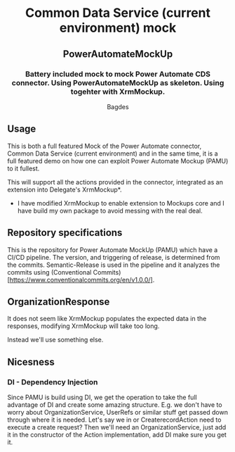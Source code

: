 <h1 align="center">Common Data Service (current environment) mock</h1>
<h2 align="center">PowerAutomateMockUp</h2>
<h3 align="center">Battery included mock to mock Power Automate CDS connector. Using PowerAutomateMockUp as skeleton. Using togehter with XrmMockup.</h3>
<p align="center">
Bagdes
</p>

## Usage
This is both a full featured Mock of the Power Automate connector, Common Data Service (current environment) and in the same time, it is a full featured demo on how one can exploit Power Automate Mockup (PAMU) to it fullest.

This will support all the actions provided in the connector, integrated as an extension into Delegate's XrmMockup*.


* I have modified XrmMockup to enable extension to Mockups core and I have build my own package to avoid messing with the real deal. 


## Repository specifications
This is the repository for Power Automate MockUp (PAMU) which have a CI/CD pipeline. The version, and triggering of release, is determined from the commits. Semantic-Release is used in the pipeline and it analyzes the commits using (Conventional Commits)[https://www.conventionalcommits.org/en/v1.0.0/].


## OrganizationResponse
It does not seem like XrmMockup populates the expected data in the responses, modifying XrmMockup will take too long.

Instead we'll use something else.


## Nicesness

### DI - Dependency Injection

Since PAMU is build using DI, we get the operation to take the full advantage of DI and create some amazing structure. E.g. we don't have to worry about OrganizationService, UserRefs or similar stuff get passed down through where it is needed. Let's say we in or CreaterecordAction need to execute a create request? Then we'll need an OrganizationService, just add it in the constructor of the Action implementation, add DI make sure you get it.

